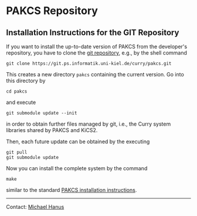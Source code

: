 PAKCS Repository
================

Installation Instructions for the GIT Repository
------------------------------------------------

If you want to install the up-to-date version of PAKCS
from the developer's repository, you have to clone the
[git repository](https://git.ps.informatik.uni-kiel.de/curry/pakcs),
e.g., by the shell command

    git clone https://git.ps.informatik.uni-kiel.de/curry/pakcs.git

This creates a new directory `pakcs` containing the current version.
Go into this directory by

    cd pakcs

and execute

    git submodule update --init

in order to obtain further files managed by git, i.e.,
the Curry system libraries shared by PAKCS and KiCS2.

Then, each future update can be obtained by the executing

    git pull
    git submodule update

Now you can install the complete system by the command

    make

similar to the standard
[PAKCS installation instructions](http://www.informatik.uni-kiel.de/~pakcs/INSTALL.html).

-------------------------------------------------------------

Contact: [Michael Hanus](http://www.informatik.uni-kiel.de/~mh/)
